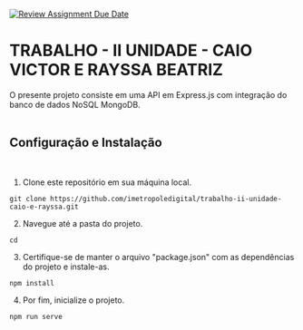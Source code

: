 [![Review Assignment Due Date](https://classroom.github.com/assets/deadline-readme-button-22041afd0340ce965d47ae6ef1cefeee28c7c493a6346c4f15d667ab976d596c.svg)](https://classroom.github.com/a/ori1I0wD)

# TRABALHO - II UNIDADE - CAIO VICTOR E RAYSSA BEATRIZ

O presente projeto consiste em uma API em Express.js com integração do banco de dados NoSQL MongoDB.
<br><br>

## Configuração e Instalação
<br>

1. Clone este repositório em sua máquina local.

```
git clone https://github.com/imetropoledigital/trabalho-ii-unidade-caio-e-rayssa.git
```

2. Navegue até a pasta do projeto.

```
cd 
```

3. Certifique-se de manter o arquivo "package.json" com as dependências do projeto e instale-as.

```
npm install
```

4. Por fim, inicialize o projeto.

```
npm run serve
```
